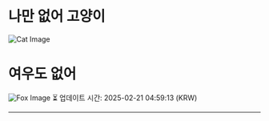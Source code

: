 
# 나만 없어 고양이

![Cat Image](https://cdn2.thecatapi.com/images/2hk.jpg)

# 여우도 없어
![Fox Image](https://randomfox.ca/images/34.jpg)
⏳ 업데이트 시간: 2025-02-21 04:59:13 (KRW)

---
